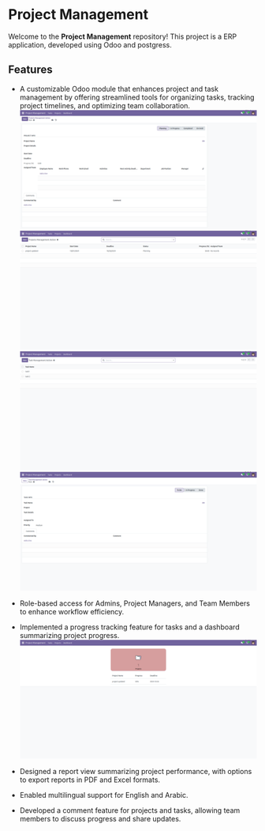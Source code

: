 # Project Management 

Welcome to the **Project Management** repository! This project is a ERP application, developed using Odoo and postgress.   

## Features  
- A customizable Odoo module that enhances project and task management by offering streamlined tools
for organizing tasks, tracking project timelines, and optimizing team collaboration.
![projetform](./ReadmeImages/project_form.png)
![projettree](./ReadmeImages/project_tree.png)
![tasktree](./ReadmeImages/task_tree.png)
![taskform](./ReadmeImages/task_form.png)

- Role-based access for Admins, Project Managers, and Team Members to enhance workflow efficiency.

- Implemented a progress tracking feature for tasks and a dashboard summarizing project progress.
![dashboard](./ReadmeImages/dashboard.png)

- Designed a report view summarizing project performance, with options to export reports in PDF and Excel formats.

- Enabled multilingual support for English and Arabic.

- Developed a comment feature for projects and tasks, allowing team members to discuss progress and share updates.